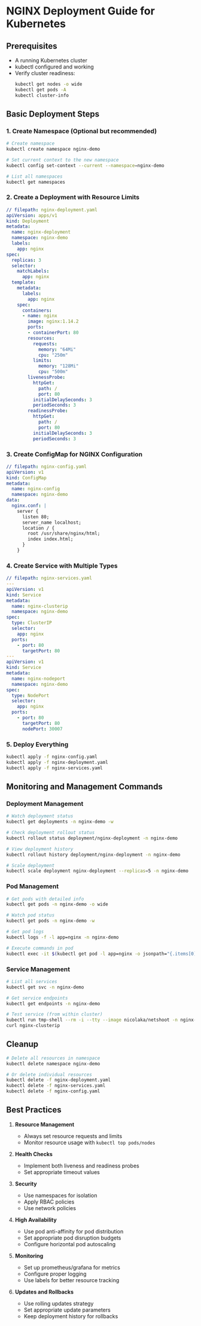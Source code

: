# NGINX Deployment Guide for Kubernetes

## Prerequisites
- A running Kubernetes cluster
- kubectl configured and working
- Verify cluster readiness:
  ```bash
  kubectl get nodes -o wide
  kubectl get pods -A
  kubectl cluster-info
  ```

## Basic Deployment Steps

### 1. Create Namespace (Optional but recommended)
```bash
# Create namespace
kubectl create namespace nginx-demo

# Set current context to the new namespace
kubectl config set-context --current --namespace=nginx-demo

# List all namespaces
kubectl get namespaces
```


### 2. Create a Deployment with Resource Limits
```yaml
// filepath: nginx-deployment.yaml
apiVersion: apps/v1
kind: Deployment
metadata:
  name: nginx-deployment
  namespace: nginx-demo
  labels:
    app: nginx
spec:
  replicas: 3
  selector:
    matchLabels:
      app: nginx
  template:
    metadata:
      labels:
        app: nginx
    spec:
      containers:
      - name: nginx
        image: nginx:1.14.2
        ports:
        - containerPort: 80
        resources:
          requests:
            memory: "64Mi"
            cpu: "250m"
          limits:
            memory: "128Mi"
            cpu: "500m"
        livenessProbe:
          httpGet:
            path: /
            port: 80
          initialDelaySeconds: 3
          periodSeconds: 3
        readinessProbe:
          httpGet:
            path: /
            port: 80
          initialDelaySeconds: 3
          periodSeconds: 3
```

### 3. Create ConfigMap for NGINX Configuration
```yaml
// filepath: nginx-config.yaml
apiVersion: v1
kind: ConfigMap
metadata:
  name: nginx-config
  namespace: nginx-demo
data:
  nginx.conf: |
    server {
      listen 80;
      server_name localhost;
      location / {
        root /usr/share/nginx/html;
        index index.html;
      }
    }
```

### 4. Create Service with Multiple Types
```yaml
// filepath: nginx-services.yaml
---
apiVersion: v1
kind: Service
metadata:
  name: nginx-clusterip
  namespace: nginx-demo
spec:
  type: ClusterIP
  selector:
    app: nginx
  ports:
    - port: 80
      targetPort: 80
---
apiVersion: v1
kind: Service
metadata:
  name: nginx-nodeport
  namespace: nginx-demo
spec:
  type: NodePort
  selector:
    app: nginx
  ports:
    - port: 80
      targetPort: 80
      nodePort: 30007
```

### 5. Deploy Everything
```bash
kubectl apply -f nginx-config.yaml
kubectl apply -f nginx-deployment.yaml
kubectl apply -f nginx-services.yaml
```

## Monitoring and Management Commands

### Deployment Management
```bash
# Watch deployment status
kubectl get deployments -n nginx-demo -w

# Check deployment rollout status
kubectl rollout status deployment/nginx-deployment -n nginx-demo

# View deployment history
kubectl rollout history deployment/nginx-deployment -n nginx-demo

# Scale deployment
kubectl scale deployment nginx-deployment --replicas=5 -n nginx-demo
```

### Pod Management
```bash
# Get pods with detailed info
kubectl get pods -n nginx-demo -o wide

# Watch pod status
kubectl get pods -n nginx-demo -w

# Get pod logs
kubectl logs -f -l app=nginx -n nginx-demo

# Execute commands in pod
kubectl exec -it $(kubectl get pod -l app=nginx -o jsonpath="{.items[0].metadata.name}" -n nginx-demo) -n nginx-demo -- /bin/bash
```

### Service Management
```bash
# List all services
kubectl get svc -n nginx-demo

# Get service endpoints
kubectl get endpoints -n nginx-demo

# Test service (from within cluster)
kubectl run tmp-shell --rm -i --tty --image nicolaka/netshoot -n nginx-demo -- /bin/bash
curl nginx-clusterip
```

## Cleanup
```bash
# Delete all resources in namespace
kubectl delete namespace nginx-demo

# Or delete individual resources
kubectl delete -f nginx-deployment.yaml
kubectl delete -f nginx-services.yaml
kubectl delete -f nginx-config.yaml
```

## Best Practices

1. **Resource Management**
   - Always set resource requests and limits
   - Monitor resource usage with `kubectl top pods/nodes`

2. **Health Checks**
   - Implement both liveness and readiness probes
   - Set appropriate timeout values

3. **Security**
   - Use namespaces for isolation
   - Apply RBAC policies
   - Use network policies

4. **High Availability**
   - Use pod anti-affinity for pod distribution
   - Set appropriate pod disruption budgets
   - Configure horizontal pod autoscaling

5. **Monitoring**
   - Set up prometheus/grafana for metrics
   - Configure proper logging
   - Use labels for better resource tracking

6. **Updates and Rollbacks**
   - Use rolling updates strategy
   - Set appropriate update parameters
   - Keep deployment history for rollbacks